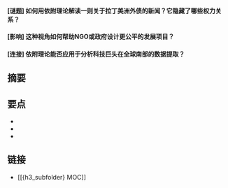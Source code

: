 #### [谜题] 如何用依附理论解读一则关于拉丁美洲外债的新闻？它隐藏了哪些权力关系？


#### [影响] 这种视角如何帮助NGO或政府设计更公平的发展项目？


#### [连接] 依附理论能否应用于分析科技巨头在全球南部的数据提取？


## 摘要


## 要点

- 
- 
- 

## 链接

- [[{h3_subfolder} MOC]]
